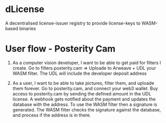 # dLicense
A decentralised license-issuer registry to provide license-keys to WASM-based binaries

# User flow - Posterity Cam

1. As a computer vision developer, I want to be able to get paid for filters I create.
    Go to filters.posterity.cam => Uploade to Arweave + UDL your WASM filter.
    The UDL will include the developer deposit address

2. As a user, I want to be able to take pictures, filter them, and uploade them forever.
    Go to posterity.cam, and connect your web3 wallet.
    Buy access to posterity.cam by sending the defined amount in the UDL license.
    A webhook gets notified about the payment and updates the database with the address.
    To use the WASM filter then a signature is generated.
    The WASM filter checks the signature against the database, and process if the address is in there.